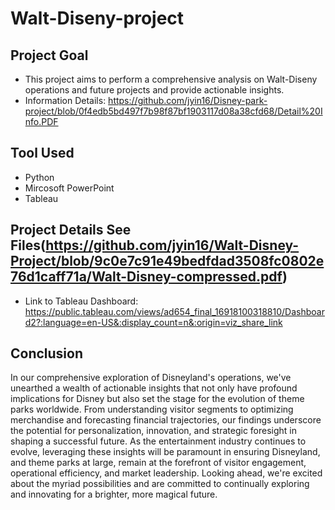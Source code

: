 # Walt-Diseny-project

## Project Goal
- This project aims to perform a comprehensive analysis on Walt-Diseny operations and future projects and provide actionable insights.
- Information Details: https://github.com/jyin16/Disney-park-project/blob/0f4edb5bd497f7b98f87bf1903117d08a38cfd68/Detail%20Info.PDF

## Tool Used
- Python
- Mircosoft PowerPoint
- Tableau

## Project Details See Files(https://github.com/jyin16/Walt-Disney-Project/blob/9c0e7c91e49bedfdad3508fc0802e76d1caff71a/Walt-Disney-compressed.pdf)
- Link to Tableau Dashboard: https://public.tableau.com/views/ad654_final_16918100318810/Dashboard2?:language=en-US&:display_count=n&:origin=viz_share_link

## Conclusion
In our comprehensive exploration of Disneyland's operations, we've unearthed a wealth of actionable insights that not only have profound implications for Disney but also set the stage for the evolution of theme parks worldwide. From understanding visitor segments to optimizing merchandise and forecasting financial trajectories, our findings underscore the potential for personalization, innovation, and strategic foresight in shaping a successful future. As the entertainment industry continues to evolve, leveraging these insights will be paramount in ensuring Disneyland, and theme parks at large, remain at the forefront of visitor engagement, operational efficiency, and market leadership. Looking ahead, we're excited about the myriad possibilities and are committed to continually exploring and innovating for a brighter, more magical future.
